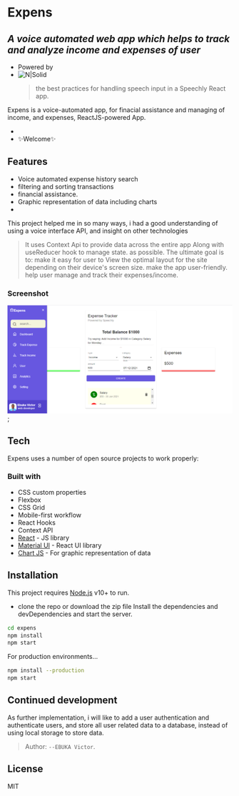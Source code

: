 # Expens

## _A voice automated web app which helps to track and analyze income and expenses of user_

- Powered by
- ![N|Solid](https://d33wubrfki0l68.cloudfront.net/1e70457a60b0627de6ab966f1e0a40cf56f465f5/b4144/img/logo-speechly-colors.svg)
  > the best practices for handling speech input in a Speechly React app.

Expens is a voice-automated app, for finacial assistance and managing of income, and expenses,
ReactJS-powered App.

-
- ✨Welcome✨

## Features

- Voice automated expense history search
- filtering and sorting transactions
- financial assistance.
- Graphic representation of data including charts
-

This project helped me in so many ways, i had a good understanding of using a
voice interface API, and insight on other technologies

> It uses Context Api to provide data across the entire app
> Along with useReducer hook to manage state.
> as possible. The ultimate goal is to:
> make it easy for user to View the optimal layout for the site depending on their device's screen size.
> make the app user-friendly.
> help user manage and track their expenses/income.

### Screenshot

![expenses](./expens2.png);

## Tech

Expens uses a number of open source projects to work properly:

### Built with

- CSS custom properties
- Flexbox
- CSS Grid
- Mobile-first workflow
- React Hooks
- Context API
- [React](https://reactjs.org/) - JS library
- [Material UI](https://mui.com/) - React UI library
- [Chart JS](https://chartjs.com/) - For graphic representation of data

## Installation

This project requires [Node.js](https://nodejs.org/) v10+ to run.

- clone the repo or download the zip file
  Install the dependencies and devDependencies and start the server.

```sh
cd expens
npm install
npm start
```

For production environments...

```sh
npm install --production
npm start
```

## Continued development

As further implementation, i will like to add a user authentication and authenticate users, and store all user related data to a database, instead of using local storage to store data.

> Author: `--EBUKA Victor`.

## License

MIT

```

```
